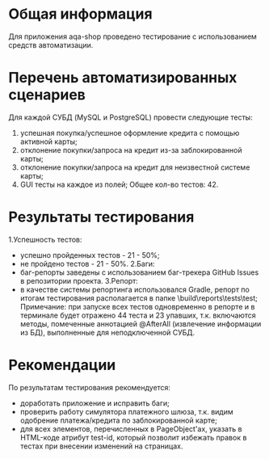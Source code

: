 # Общая информация
Для приложения aqa-shop проведено тестирование с использованием средств автоматизации.

# Перечень автоматизированных сценариев
Для каждой СУБД (MySQL и PostgreSQL) провести следующие тесты:
1. успешная покупка/успешное оформление кредита с помощью активной карты;
2. отклонение покупки/запроса на кредит из-за заблокированной карты;
3. отклонение покупки/запроса на кредит для неизвестной системе карты;
4. GUI тесты на каждое из полей;
   Общее кол-во тестов: 42.

# Результаты тестирования
1.Успешность тестов:
* успешно пройденных тестов - 21 - 50%;
* не пройдено тестов - 21 - 50%.
2.Баги:
* баг-репорты заведены с использованием баг-трекера GitHub Issues в репозитории проекта.
3.Репорт:
* в качестве системы репортинга использовался Gradle, репорт по итогам тестирования располагается в папке \build\reports\tests\test;
Примечание: при запуске всех тестов одновременно в репорте и в терминале будет отражено 44 теста и 23 упавших, т.к. включаются методы, помеченные аннотацией @AfterAll (извлечение информации из БД), выполненные для неподключенной СУБД.

# Рекомендации
По результатам тестирования рекомендуется:
* доработать приложение и исправить баги;
* проверить работу симулятора платежного шлюза, т.к. видим одобрение платежа/кредита по заблокированной карте;
* для всех элементов, перечисленных в PageObject'ах, указать в HTML-коде атрибут test-id, который позволит избежать правок в тестах при внесении изменений на страницах.